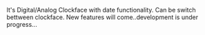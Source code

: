It's Digital/Analog Clockface with date functionality. 
Can be switch bettween clockface.
New features will come..development is under progress...
